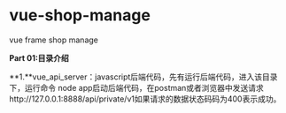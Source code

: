 # vue-shop-manage
vue frame shop manage



**Part 01:目录介绍**

​	**1.**vue_api_server：javascript后端代码，先有运行后端代码，进入该目录下，运行命令 node app启动后端代码，在postman或者浏览器中发送请求http://127.0.0.1:8888/api/private/v1如果请求的数据状态码码为400表示成功。

